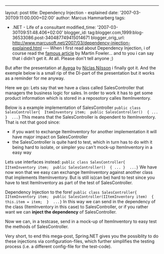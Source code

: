---
layout: post
title: Dependency Injection - explained
date: '2007-03-30T09:11:00.000+02:00'
author: Marcus Hammarberg
tags:
  - .NET -
Life of a consultant
modified_time: '2007-03-30T09:51:48.406+02:00'
blogger_id: tag:blogger.com,1999:blog-36533086.post-340487749415014671
blogger_orig_url: http://www.marcusoft.net/2007/03/dependency-injection-explained.html ---
When I first read about Dependency Injection, i of course read the
[famous article](http://www.martinfowler.com/articles/injection.html) by
Martin Fowler... and to you i can say that i didn't get it. At all.
Please don't tell anyone ;)

But after the presentation at [Avega](http://www.avega.se) by [Niclas
Nilsson](http://www.niclasnilsson.se/) i finally got it. And the exemple
below is a small rip of the DI-part of the presentation but it works as
a reminder for me anyway.

Here we go:
Lets say that we have a class called SalesController that managers the
business logic for sales. In order to work it has to get some product
information which is stored in a reposotory calles ItemInventory.

Below is a example implementation of SalesController
`public class SalesController{  ItemInventory item;  public SalesController()  { ... }  ...}`
This means that the SalesController is dependent to ItemInventory. That
is not that good since:

-   if you want to exchange ItemInventory for another implementation it
    will have major impact on SalesController
-   the SalesController is quite hard to test, which in turn has to do
    with it being hard to isolate, or simpler you can't mock-up
    ItemInventory in a easy way

Lets use interfaces instead:
`public class SalesController{  IItemInventory item;  public SalesController()  { ... }  ...}`
We have now won that we easy can exchange ItemInventory against another
class that implements IItemInventory. But is still is(can be) hard to
test since you have to test ItemInventory as part of the test of
SalesController.

Dependency Injection to the fore!
`public class SalesController{  IItemInventory item;  public SalesController(IItemInventory item)  {   this.item = item;  }  ...}`
In this way we can send in the dependency of the class (ItemInventory in
this case) to SalesController, or if you rather want we can **inject the
dependency** of SalesController.

Now we can, in a testcase, send in a mock-up of ItemInventory to easy
test the methods of SalesController.

Very short, to end this mega-post, Spring.NET gives you the possiblity
to do these injections via configuration-files, which further simplifies
the testing process (i.e. a different config-file for the test-code).
